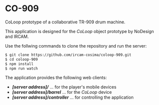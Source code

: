 # CO-909

CoLoop prototype of a collaborative TR-909 drum machine.

This application is designed for the _CoLoop_ object prototype by NoDesign and IRCAM.

Use the follwing commands to clone the repository and run the server:
```sh
$ git clone https://github.com/ircam-cosima/coloop-909.git
$ cd coloop-909
$ npm install
$ npm run watch
```

The application provides the following web clients:
- ___[server address]/___ ... for the player's mobile devices
- ___[server address]/barrel___ ... for the _CoLoop_ device
- ___[server address]/controller___ ... for controlling the application
